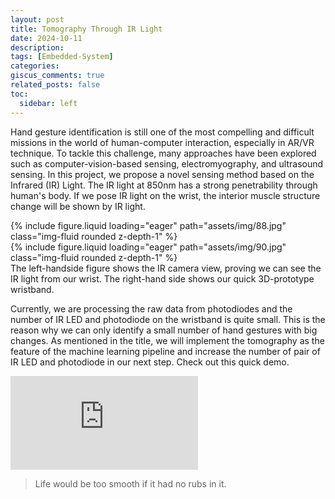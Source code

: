 ```yaml
---
layout: post
title: Tomography Through IR Light
date: 2024-10-11
description: 
tags: [Embedded-System]
categories:
giscus_comments: true
related_posts: false
toc:
  sidebar: left
---
```


Hand gesture identification is still one of the most compelling and difficult missions in the world of human-computer interaction, especially in AR/VR technique. To tackle this challenge, many approaches have been explored such as computer-vision-based sensing, electromyography, and ultrasound sensing. In this project, we propose a novel sensing method based on the Infrared (IR) Light. The IR light at 850nm has a strong penetrability through human's body. If we pose IR light on the wrist, the interior muscle structure change will be shown by IR light.


<div class="row mt-3">
    <div class="col-sm mt-3 mt-md-0">
        {% include figure.liquid loading="eager" path="assets/img/88.jpg" class="img-fluid rounded z-depth-1" %}
    </div>
    <div class="col-sm mt-3 mt-md-0">
        {% include figure.liquid loading="eager" path="assets/img/90.jpg" class="img-fluid rounded z-depth-1" %}
    </div>
</div>
<div class="caption">
    The left-handside figure shows the IR camera view, proving we can see the IR light from our wrist. The right-hand side shows our quick 3D-prototype wristband. 
</div>


 Currently, we are processing the raw data from photodiodes and the number of IR LED and photodiode on the wristband is quite small. This is the reason why we can only identify a small number of hand gestures with big changes. As mentioned in the title, we will implement the tomography as the feature of the machine learning pipeline and increase the number of pair of IR LED and photodiode in our next step. Check out this quick demo.
 
<p><iframe src="https://www.youtube.com/embed/_R0YtRDgjHU" frameborder="0" allowfullscreen></iframe></p>
 

> Life would be too smooth if it had no rubs in it.
>
